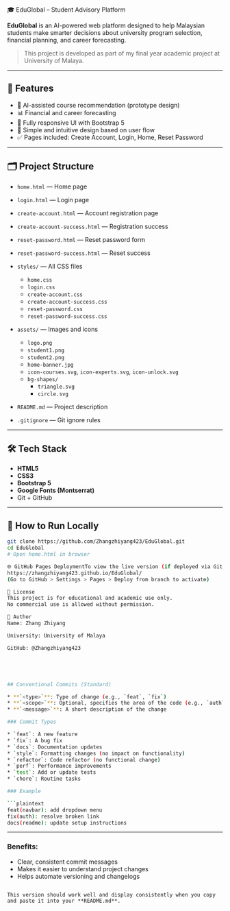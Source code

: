 🎓 EduGlobal – Student Advisory Platform

**EduGlobal** is an AI-powered web platform designed to help Malaysian students make smarter decisions about university program selection, financial planning, and career forecasting.

> This project is developed as part of my final year academic project at University of Malaya.

---

## 🚀 Features

- 🧠 AI-assisted course recommendation (prototype design)
- 📊 Financial and career forecasting
- 📱 Fully responsive UI with Bootstrap 5
- 🎯 Simple and intuitive design based on user flow
- ✅ Pages included: Create Account, Login, Home, Reset Password

---

## 🗂️ Project Structure

- `home.html` — Home page
- `login.html` — Login page
- `create-account.html` — Account registration page
- `create-account-success.html` — Registration success
- `reset-password.html` — Reset password form
- `reset-password-success.html` — Reset success

- `styles/` — All CSS files
  - `home.css`
  - `login.css`
  - `create-account.css`
  - `create-account-success.css`
  - `reset-password.css`
  - `reset-password-success.css`

- `assets/` — Images and icons
  - `logo.png`
  - `student1.png`
  - `student2.png`
  - `home-banner.jpg`
  - `icon-courses.svg`, `icon-experts.svg`, `icon-unlock.svg`
  - `bg-shapes/`
    - `triangle.svg`
    - `circle.svg`

- `README.md` — Project description
- `.gitignore` — Git ignore rules

---

## 🛠️ Tech Stack

- **HTML5**
- **CSS3**
- **Bootstrap 5**
- **Google Fonts (Montserrat)**
- Git + GitHub

---

## 🔧 How to Run Locally
```bash
git clone https://github.com/Zhangzhiyang423/EduGlobal.git
cd EduGlobal
# Open home.html in browser

🌐 GitHub Pages DeploymentTo view the live version (if deployed via GitHub Pages):
https://zhangzhiyang423.github.io/EduGlobal/
(Go to GitHub > Settings > Pages > Deploy from branch to activate)

📄 License
This project is for educational and academic use only.
No commercial use is allowed without permission.

👤 Author
Name: Zhang Zhiyang   

University: University of Malaya

GitHub: @Zhangzhiyang423





## Conventional Commits (Standard)

* **`<type>`**: Type of change (e.g., `feat`, `fix`)
* **`<scope>`**: Optional, specifies the area of the code (e.g., `auth`, `navbar`)
* **`<message>`**: A short description of the change

### Commit Types

* `feat`: A new feature
* `fix`: A bug fix
* `docs`: Documentation updates
* `style`: Formatting changes (no impact on functionality)
* `refactor`: Code refactor (no functional change)
* `perf`: Performance improvements
* `test`: Add or update tests
* `chore`: Routine tasks

### Example

```plaintext
feat(navbar): add dropdown menu
fix(auth): resolve broken link
docs(readme): update setup instructions
```

---

### Benefits:

* Clear, consistent commit messages
* Makes it easier to understand project changes
* Helps automate versioning and changelogs

```

This version should work well and display consistently when you copy and paste it into your **README.md**.
```


